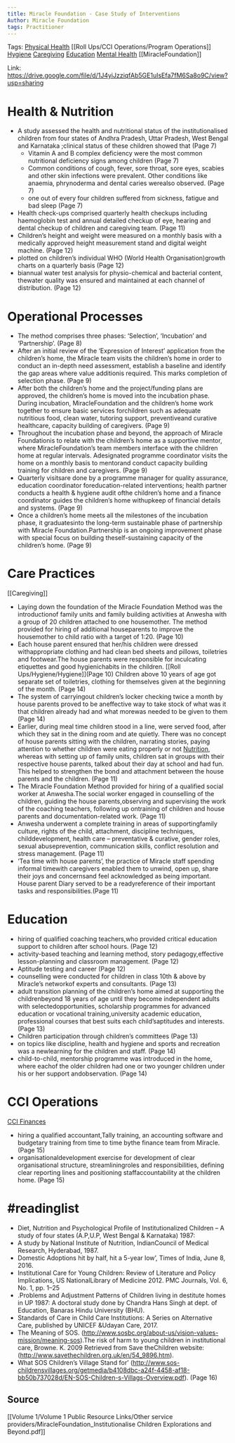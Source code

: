 ```yaml
---
title: Miracle Foundation - Case Study of Interventions
Author: Miracle Foundation
tags: Practitioner
---
```

Tags:  [Physical Health](Roll%20Ups/Physical%20Health/Physical%20Health.md)  [[Roll Ups/CCI Operations/Program Operations]] [Hygiene](Roll%20Ups/Hygiene/Hygiene.md) [Caregiving](Roll%20Ups/Caregiving/Caregiving.md)  [Education](Roll%20Ups/Education/Education.md) [Mental Health](Roll%20Ups/Mental%20Health/Mental%20Health.md)  [[MiracleFoundation]]

Link: https://drive.google.com/file/d/1J4yiJzziqfAb5GE1uIsEfa7fM6Sa8o9C/view?usp=sharing


# Health & Nutrition

- A study assessed the health and nutritional status of the institutionalised children from four states of Andhra Pradesh, Uttar Pradesh, West Bengal and Karnataka ;clinical status of these children showed that  (Page 7)
	- Vitamin A and B complex deficiency were the most common nutritional deficiency signs among children (Page 7) 
	- Common conditions of cough, fever, sore throat, sore eyes, scabies and other skin infections were prevalent. Other conditions like anaemia, phrynoderma and dental caries werealso observed. (Page 7)
	- one out of every four children suffered from sickness, fatigue and bad sleep (Page 7) 
- Health check-ups comprised quarterly health checkups including haemoglobin test and annual detailed checkup of eye, hearing and dental checkup of children and caregiving team. (Page 11)  
- Children’s height and weight were measured on a monthly basis with a medically approved height measurement stand and digital weight machine.  (Page 12) 
- plotted on children’s individual WHO (World Health Organisation)growth charts on a quarterly basis (Page 12) 
- biannual water test analysis for physio-chemical and bacterial content, thewater quality was ensured and maintained at each channel of distribution.  (Page 12) 


# Operational Processes

- The method comprises three phases: ‘Selection’, ‘Incubation’ and ‘Partnership’. (Page 8)
- After an initial review of the ‘Expression of Interest’ application from the children’s home, the Miracle team visits the children’s home in order to conduct an in-depth need assessment, establish a baseline and identify the gap areas where value additionis required. This marks completion of selection phase. (Page 9)
- After both the children’s home and the project/funding plans are approved, the children’s home is moved into the incubation phase. During incubation, MiracleFoundation and the children’s home work together to ensure basic services forchildren such as adequate nutritious food, clean water, tutoring support, preventiveand curative healthcare, capacity building of caregivers. (Page 9)
- Throughout the incubation phase and beyond, the approach of Miracle Foundationis to relate with the children’s home as a supportive mentor, where MiracleFoundation’s team members interface with the children home at regular intervals. Adesignated programme coordinator visits the home on a monthly basis to mentorand conduct capacity building training for children and caregivers. (Page 9)
-  Quarterly visitsare done by a programme manager for quality assurance, education coordinator foreducation-related interventions; health partner conducts a health & hygiene audit ofthe children’s home and a finance coordinator guides the children’s home withupkeep of financial details and systems. (Page 9)
- Once a children’s home meets all the milestones of the incubation phase, it graduatesinto the long-term sustainable phase of partnership with Miracle Foundation.Partnership is an ongoing improvement phase with special focus on building theself-sustaining capacity of the children’s home. (Page 9)


# Care Practices
[[Caregiving]]

- Laying down the foundation of the Miracle Foundation Method was the introductionof family units and family building activities at Anwesha with a group of 20 children attached to one housemother. The method provided for hiring of additional houseparents to improve the housemother to child ratio with a target of 1:20. (Page 10) 
- Each house parent ensured that her/his children were dressed withappropriate clothing and had clean bed sheets and pillows, toiletries and footwear.The house parents were responsible for inculcating etiquettes and good hygienichabits in the children. [[Roll Ups/Hygiene/Hygiene]](Page 10) Children above 10 years of age got separate set of toiletries, clothing for themselves given at the beginning of the month. (Page 14) 
-  The system of carryingout children’s locker checking twice a month by house parents proved to be aneffective way to take stock of what was it that children already had and what morewas needed to be given to them (Page 14)
- Earlier, during meal time children stood in a line, were served food, after which they sat in the dining room and ate quietly. There was no concept of house parents sitting with the children, narrating stories, paying attention to whether children were eating properly or not [Nutrition](Roll%20Ups/Nutrition/Nutrition.md), whereas with setting up of family units, children sat in groups with their respective house parents, talked about their day at school and had fun. This helped to strengthen the bond and attachment between the house parents and the children. (Page 11)
- The Miracle Foundation Method provided for hiring of a qualified social worker at Anwesha.The social worker engaged in counselling of the children, guiding the house parents,observing and supervising the work of the coaching teachers, following up ontraining of children and house parents and documentation-related work. (Page 11)
- Anwesha underwent a complete training in areas of supportingfamily culture, rights of the child, attachment, discipline techniques, childdevelopment, health care – preventative & curative, gender roles, sexual abuseprevention, communication skills, conflict resolution and stress management. (Page 11)
- ‘Tea time with house parents’, the practice of Miracle staff spending informal timewith caregivers enabled them to unwind, open up, share their joys and concernsand feel acknowledged as being important. House parent Diary served to be a readyreference of their important tasks and responsibilities.(Page 11)

# Education

-  hiring of qualified coaching teachers,who provided critical education support to children after school hours.  (Page 12)
- activity-based teaching and learning method, story pedagogy,effective lesson-planning and classroom management. (Page 12)
- Aptitude testing and career (Page 12)
- counselling were conducted for children in class 10th & above by Miracle’s networkof experts and consultants. (Page 13)
- adult transition planning of the children’s home aimed at supporting the childrenbeyond 18 years of age until they become independent adults with selectedopportunities, scholarship programmes for advanced education or vocational training,university academic education, professional courses that best suits each child’saptitudes and interests. (Page 13)
- Children participation through children’s committees (Page 13)
- on topics like discipline, health and hygiene and sports and recreation was a newlearning for the children and staff. (Page 14)
- child-to-child, mentorship programme was introduced in the home, where eachof the older children had one or two younger children under his or her support andobservation. (Page 14)


# CCI Operations
[CCI Finances](Roll%20Ups/CCI%20Operations/CCI%20Finances.md)
-  hiring a qualified accountant,Tally training, an accounting software and budgetary training from time to time bythe finance team from Miracle. (Page 15)
- organisationaldevelopment exercise for development of clear organisational structure, streamliningroles and responsibilities, defining clear reporting lines and positioning staffaccountability at the children home. (Page 15)


# #readinglist
- Diet, Nutrition and Psychological Profile of Institutionalized Children – A study of four states (A.P,U.P, West Bengal & Karnataka) 1987: 
- A study by National Institute of Nutrition, IndianCouncil of Medical Research, Hyderabad, 1987.
- Domestic Adoptions hit by half, hit a 5-year low’, Times of India, June 8, 2016.
- Institutional Care for Young Children: Review of Literature and Policy Implications, US NationalLibrary of Medicine 2012. PMC Journals, Vol. 6, No. 1, pp. 1–25
- .Problems and Adjustment Patterns of Children living in destitute homes in UP 1987: A doctoral study done by Chandra Hans Singh at dept. of Education, Banaras Hindu University (BHU).
- Standards of Care in Child Care Institutions: A Series on Alternative Care, published by UNICEF &Udayan Care, 2017.
- The Meaning of SOS. (http://www.sosbc.org/about-us/vision-values-mission/meaning-sos).The risk of harm to young children in institutional care, Browne. K. 2009 Retrieved from Save theChildren website: (http://www.savethechildren.org.uk/en/54_9896.htm).
- What SOS Children’s Village Stand for’ (http://www.sos-childrensvillages.org/getmedia/b4108dbc-a24f-4458-af18-bb50b737028d/EN-SOS-Children-s-Villags-Overview.pdf). (Page 16)

## Source
[[Volume 1/Volume 1 Public Resource Links/Other service providers/MiracleFoundation_Institutionalise Children Explorations and Beyond.pdf]]